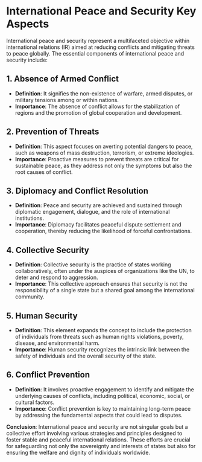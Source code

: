 # International Peace and Security Key Aspects

International peace and security represent a multifaceted objective within international relations (IR) aimed at reducing conflicts and mitigating threats to peace globally. The essential components of international peace and security include:

## 1. Absence of Armed Conflict
- **Definition**: It signifies the non-existence of warfare, armed disputes, or military tensions among or within nations.
- **Importance**: The absence of conflict allows for the stabilization of regions and the promotion of global cooperation and development.

## 2. Prevention of Threats
- **Definition**: This aspect focuses on averting potential dangers to peace, such as weapons of mass destruction, terrorism, or extreme ideologies.
- **Importance**: Proactive measures to prevent threats are critical for sustainable peace, as they address not only the symptoms but also the root causes of conflict.

## 3. Diplomacy and Conflict Resolution
- **Definition**: Peace and security are achieved and sustained through diplomatic engagement, dialogue, and the role of international institutions.
- **Importance**: Diplomacy facilitates peaceful dispute settlement and cooperation, thereby reducing the likelihood of forceful confrontations.

## 4. Collective Security
- **Definition**: Collective security is the practice of states working collaboratively, often under the auspices of organizations like the UN, to deter and respond to aggression.
- **Importance**: This collective approach ensures that security is not the responsibility of a single state but a shared goal among the international community.

## 5. Human Security
- **Definition**: This element expands the concept to include the protection of individuals from threats such as human rights violations, poverty, disease, and environmental harm.
- **Importance**: Human security recognizes the intrinsic link between the safety of individuals and the overall security of the state.

## 6. Conflict Prevention
- **Definition**: It involves proactive engagement to identify and mitigate the underlying causes of conflicts, including political, economic, social, or cultural factors.
- **Importance**: Conflict prevention is key to maintaining long-term peace by addressing the fundamental aspects that could lead to disputes.

**Conclusion**: International peace and security are not singular goals but a collective effort involving various strategies and principles designed to foster stable and peaceful international relations. These efforts are crucial for safeguarding not only the sovereignty and interests of states but also for ensuring the welfare and dignity of individuals worldwide.

